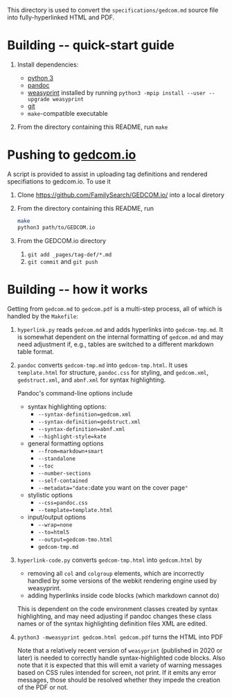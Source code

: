 This directory is used to convert the `specifications/gedcom.md` source file into fully-hyperlinked HTML and PDF.

# Building -- quick-start guide

1. Install dependencies:

    - [python 3](https://python.org)
    - [pandoc](https://pandoc.org)
    - [weasyprint](https://weasyprint.org) installed by running `python3 -mpip install --user --upgrade weasyprint`
    - [git](https://git-scm.com/)
    - `make`-compatible executable

2. From the directory containing this README, run `make`

# Pushing to [gedcom.io](https://gedcom.io)

A script is provided to assist in uploading tag definitions and rendered specifiations to gedcom.io. To use it

1. Clone <https://github.com/FamilySearch/GEDCOM.io/> into a local diretory
2. From the directory containing this README, run

    ````sh
    make
    python3 path/to/GEDCOM.io
    ````
3. From the GEDCOM.io directory
    
    1. `git add _pages/tag-def/*.md`
    2. `git commit` and `git push`

# Building -- how it works

Getting from `gedcom.md` to `gedcom.pdf` is a multi-step process, all of which is handled by the `Makefile`:

1. `hyperlink.py` reads `gedcom.md` and adds hyperlinks into `gedcom-tmp.md`. It is somewhat dependent on the internal formatting of `gedcom.md` and may need adjustment if, e.g., tables are switched to a different markdown table format.

2. `pandoc` converts `gedcom-tmp.md` into `gedcom-tmp.html`.
    It uses `template.html` for structure,
    `pandoc.css` for styling,
    and `gedcom.xml`, `gedstruct.xml`, and `abnf.xml` for syntax highlighting.
    
    Pandoc's command-line options include
    
    - syntax highlighting options:
        - `--syntax-definition=gedcom.xml`
        - `--syntax-definition=gedstruct.xml`
        - `--syntax-definition=abnf.xml`
        - `--highlight-style=kate`
    - general formatting options
        - `--from=markdown+smart`
        - `--standalone`
        - `--toc`
        - `--number-sections`
        - `--self-contained`
        - `--metadata="date:`date you want on the cover page`"`
    - stylistic options
        - `--css=pandoc.css`
        - `--template=template.html`
    - input/output options
        - `--wrap=none`
        - `--to=html5`
        - `--output=gedcom-tmo.html`
        - `gedcom-tmp.md`

3. `hyperlink-code.py` converts `gedcom-tmp.html` into `gedcom.html` by
    
    - removing all `col` and `colgroup` elements, which are incorrectly handled by some versions of the webkit rendering engine used by weasyprint.
    - adding hyperlinks inside code blocks (which markdown cannot do)
    
    This is dependent on the code environment classes created by syntax highlighting, and may need adjusting if pandoc changes these class names or of the syntax highlighting definition files XML are edited.

4. `python3 -mweasyprint gedcom.html gedcom.pdf` turns the HTML into PDF
    
    Note that a relatively recent version of `weasyprint` (published in 2020 or later) is needed to correctly handle syntax-highlighted code blocks.
    Also note that it is expected that this will emit a variety of warning messages based on CSS rules intended for screen, not print. If it emits any error messages, those should be resolved whether they impede the creation of the PDF or not.
